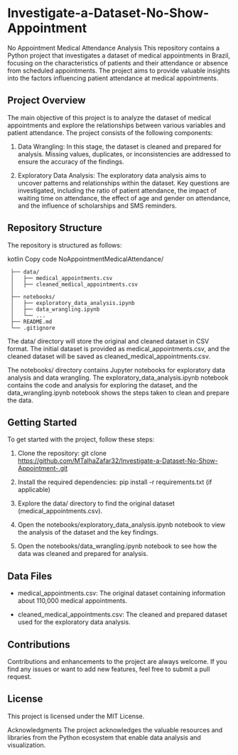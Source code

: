 # Investigate-a-Dataset-No-Show-Appointment

No Appointment Medical Attendance Analysis
This repository contains a Python project that investigates a dataset of medical appointments in Brazil, focusing on the characteristics of patients and their attendance or absence from scheduled appointments. The project aims to provide valuable insights into the factors influencing patient attendance at medical appointments.

## Project Overview
The main objective of this project is to analyze the dataset of medical appointments and explore the relationships between various variables and patient attendance. The project consists of the following components:

1. Data Wrangling: In this stage, the dataset is cleaned and prepared for analysis. Missing values, duplicates, or inconsistencies are addressed to ensure the accuracy of the findings.

2. Exploratory Data Analysis: The exploratory data analysis aims to uncover patterns and relationships within the dataset. Key questions are investigated, including the ratio of patient attendance, the impact of waiting time on attendance, the effect of age and gender on attendance, and the influence of scholarships and SMS reminders.

## Repository Structure
The repository is structured as follows:

kotlin
Copy code
NoAppointmentMedicalAttendance/

 ```
  ├── data/
  │   ├── medical_appointments.csv
  │   ├── cleaned_medical_appointments.csv
  │   
  ├── notebooks/
  │   ├── exploratory_data_analysis.ipynb
  │   ├── data_wrangling.ipynb
  │   └── ...
  ├── README.md
  └── .gitignore

```

The data/ directory will store the original and cleaned dataset in CSV format. The initial dataset is provided as medical_appointments.csv, and the cleaned dataset will be saved as cleaned_medical_appointments.csv.

The notebooks/ directory contains Jupyter notebooks for exploratory data analysis and data wrangling. The exploratory_data_analysis.ipynb notebook contains the code and analysis for exploring the dataset, and the data_wrangling.ipynb notebook shows the steps taken to clean and prepare the data.

## Getting Started
To get started with the project, follow these steps:

1. Clone the repository: git clone https://github.com/MTalhaZafar32/Investigate-a-Dataset-No-Show-Appointment-.git

2. Install the required dependencies: pip install -r requirements.txt (if applicable)

3. Explore the data/ directory to find the original dataset (medical_appointments.csv).

4. Open the notebooks/exploratory_data_analysis.ipynb notebook to view the analysis of the dataset and the key findings.

5. Open the notebooks/data_wrangling.ipynb notebook to see how the data was cleaned and prepared for analysis.

## Data Files
- medical_appointments.csv: The original dataset containing information about 110,000 medical appointments.

- cleaned_medical_appointments.csv: The cleaned and prepared dataset used for the exploratory data analysis.

## Contributions
Contributions and enhancements to the project are always welcome. If you find any issues or want to add new features, feel free to submit a pull request.

## License
This project is licensed under the MIT License.

Acknowledgments
The project acknowledges the valuable resources and libraries from the Python ecosystem that enable data analysis and visualization.







